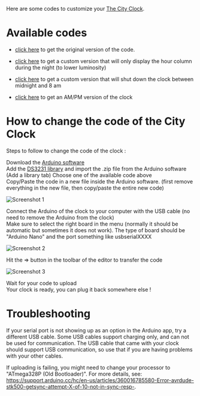 Here are some codes to customize your [The City Clock](http://www.the-city-clock.com/).  

# Available codes


- [click here](https://raw.githubusercontent.com/LucasBerbesson/binary-clock/master/binary_clock/binary_clock.ino) to get the original version of the code. 

- [click here](https://raw.githubusercontent.com/LucasBerbesson/binary-clock/master/binary_clock_night_dimmed/binary_clock_night_dimmed.ino) to get a custom version that will only display the hour column during the night (to lower luminosity)

- [click here](https://raw.githubusercontent.com/LucasBerbesson/binary-clock/master/binary_clock_night_off/binary_clock_night_off2.ino) to get a custom version that will shut down the clock between midnight and 8 am

- [click here](https://raw.githubusercontent.com/LucasBerbesson/binary-clock/master/binary_clock_am_pm/binary_clock_am_pm.ino) to get an AM/PM version of the clock

# How to change the code of the City Clock 
 
 Steps to follow to change the code of the clock : 
 
Download the [Arduino software](https://www.arduino.cc/en/Main/Software)  
Add the [DS3231 library](http://www.rinkydinkelectronics.com/download.php?f=DS3231.zip) and import the .zip file from the Arduino software (Add a library tab)
Choose one of the available code above  
Copy/Paste the code in a new file inside the Arduino software. (first remove everything in the new file, then copy/paste the entire new code)  

![Screenshot 1](explanation.jpg)


Connect the Arduino of the clock to your computer with the USB cable (no need to remove the Arduino from the clock)  
Make sure to select the right board in the menu (normally it should be automatic but sometimes it does not work). 
The type of board should be "Arduino Nano" and the port something like usbserialXXXX

![Screenshot 2](explanation3.jpg)

Hit the => button in the toolbar of the editor to transfer the code  

![Screenshot 3](explanation2.jpg)


Wait for your code to upload  
Your clock is ready, you can plug it back somewhere else !


# Troubleshooting

If your serial port is not showing up as an option in the Arduino app, try a different USB cable.  Some USB cables support charging only, and can not be used for communication.  The USB cable that came with your clock should support USB communication, so use that if you are having problems with your other cables.

If uploading is failing, you might need to change your processor to "ATmega328P (Old Bootloader)".  For more details, see: https://support.arduino.cc/hc/en-us/articles/360016785580-Error-avrdude-stk500-getsync-attempt-X-of-10-not-in-sync-resp-.
